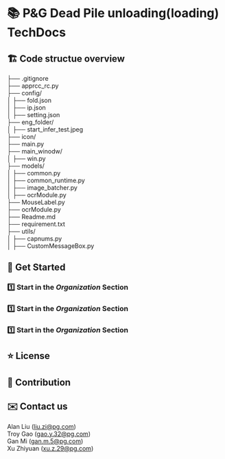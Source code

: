 # 📚 P&G Dead Pile unloading(loading) TechDocs 

## 🏗️ Code structue overview  
├── .gitignore  
├── apprcc_rc.py  
├── config/  
│   ├── fold.json  
│   ├── ip.json  
│   ├── setting.json  
├── eng_folder/  
│   ├── start_infer_test.jpeg  
├── icon/  
├── main.py  
├── main_winodw/  
│   ├── win.py  
├── models/  
│   ├── common.py  
│   ├── common_runtime.py  
│   ├── image_batcher.py  
│   ├── ocrModule.py  
├── MouseLabel.py  
├── ocrModule.py  
├── Readme.md  
├── requirement.txt  
├── utils/  
│   ├── capnums.py  
│   ├── CustomMessageBox.py  



## 📘 Get Started  
### 1️⃣ **Start in the _Organization_ Section**  
### 1️⃣ **Start in the _Organization_ Section**  
### 1️⃣ **Start in the _Organization_ Section**  
 

## ⭐ License

## 🤝 Contribution  

## ✉️ Contact us  
Alan Liu (liu.zi@pg.com)  
Troy Gao (gao.y.32@pg.com)  
Gan Mi (gan.m.5@pg.com)  
Xu Zhiyuan (xu.z.29@pg.com)

